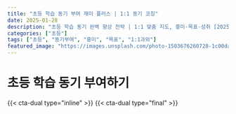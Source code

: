 ```yaml
---
title: "초등 학습 동기 부여 재미 플러스 | 1:1 동기 코칭"
date: 2025-01-28
description: "초등 학습 동기 완벽 향상 전략 | 1:1 맞춤 지도, 흥미·목표·성취 [2025년]"
categories: ["초등"]
tags: ["초등", "동기부여", "흥미", "목표", "1:1과외"]
featured_image: "https://images.unsplash.com/photo-1503676260728-1c00da094a0b?w=1200&h=630&fit=crop"
---
```


# 초등 학습 동기 부여하기

{{< cta-dual type="inline" >}}
{{< cta-dual type="final" >}}
